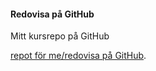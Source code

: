 #### Redovisa på GitHub

Mitt kursrepo på GitHub

[repot för me/redovisa på GitHub](https://github.com/gustavfors/oophp).
